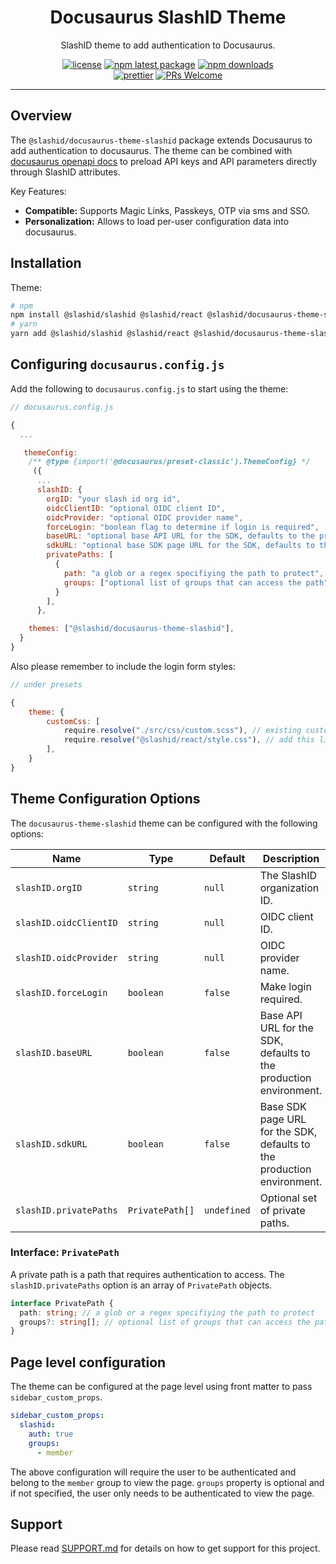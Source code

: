 <h1 align="center">Docusaurus SlashID Theme</h1>

<div align="center">

SlashID theme to add authentication to Docusaurus.

[![license](https://img.shields.io/badge/license-MIT-blue.svg)](https://github.com/slashid/docusaurus-slashid-login/blob/HEAD/LICENSE) [![npm latest package](https://img.shields.io/npm/v/@slashid/docusaurus-theme-slashid/latest.svg)](https://www.npmjs.com/package/@slashid/docusaurus-theme-slashid) [![npm downloads](https://img.shields.io/npm/dm/@slashid/docusaurus-theme-slashid.svg)](https://www.npmjs.com/package/@slashid/docusaurus-theme-slashid)
<br/>
[![prettier](https://img.shields.io/badge/code_style-prettier-ff69b4.svg)](https://github.com/prettier/prettier) [![PRs Welcome](https://img.shields.io/badge/PRs-welcome-brightgreen.svg)](https://github.com/slashid/docusaurus-slashid-login/blob/HEAD/CONTRIBUTING.md#pull-requests)
<br />

</div>

<p align="center">

</p>

---

## Overview

The `@slashid/docusaurus-theme-slashid` package extends Docusaurus to add authentication to docusaurus. The theme can be combined with [docusaurus openapi docs](https://github.com/slashid/docusaurus-slashid-login) to preload API keys and API parameters directly through SlashID attributes.

Key Features:

- **Compatible:** Supports Magic Links, Passkeys, OTP via sms and SSO.
- **Personalization:** Allows to load per-user configuration data into docusaurus.

## Installation

Theme:

```bash
# npm
npm install @slashid/slashid @slashid/react @slashid/docusaurus-theme-slashid
# yarn
yarn add @slashid/slashid @slashid/react @slashid/docusaurus-theme-slashid
```

## Configuring `docusaurus.config.js`

Add the following to `docusaurus.config.js` to start using the theme:

```js
// docusaurus.config.js

{
  ...

   themeConfig:
    /** @type {import('@docusaurus/preset-classic').ThemeConfig} */
     ({
      ...
      slashID: {
        orgID: "your slash id org id",
        oidcClientID: "optional OIDC client ID",
        oidcProvider: "optional OIDC provider name",
        forceLogin: "boolean flag to determine if login is required",
        baseURL: "optional base API URL for the SDK, defaults to the production environment",
        sdkURL: "optional base SDK page URL for the SDK, defaults to the production environment",
        privatePaths: [
          {
            path: "a glob or a regex specifiying the path to protect",
            groups: ["optional list of groups that can access the path"],
          }
        ],
      },

    themes: ["@slashid/docusaurus-theme-slashid"],
  }
}
```

Also please remember to include the login form styles:

```js
// under presets

{
    theme: {
        customCss: [
            require.resolve("./src/css/custom.scss"), // existing custom css
            require.resolve("@slashid/react/style.css"), // add this line
        ],
    }
}

```

## Theme Configuration Options

The `docusaurus-theme-slashid` theme can be configured with the following options:

| Name                   | Type            | Default     | Description                                                            |
| ---------------------- | --------------- | ----------- | ---------------------------------------------------------------------- |
| `slashID.orgID`        | `string`        | `null`      | The SlashID organization ID.                                           |
| `slashID.oidcClientID` | `string`        | `null`      | OIDC client ID.                                                        |
| `slashID.oidcProvider` | `string`        | `null`      | OIDC provider name.                                                    |
| `slashID.forceLogin`   | `boolean`       | `false`     | Make login required.                                                   |
| `slashID.baseURL`      | `boolean`       | `false`     | Base API URL for the SDK, defaults to the production environment.      |
| `slashID.sdkURL`       | `boolean`       | `false`     | Base SDK page URL for the SDK, defaults to the production environment. |
| `slashID.privatePaths` | `PrivatePath[]` | `undefined` | Optional set of private paths.                                         |

### Interface: `PrivatePath`

A private path is a path that requires authentication to access. The `slashID.privatePaths` option is an array of `PrivatePath` objects.

```ts
interface PrivatePath {
  path: string; // a glob or a regex specifiying the path to protect
  groups?: string[]; // optional list of groups that can access the path
}
```

## Page level configuration

The theme can be configured at the page level using front matter to pass `sidebar_custom_props`.

```yaml
sidebar_custom_props:
  slashid:
    auth: true
    groups:
      - member
```

The above configuration will require the user to be authenticated and belong to the `member` group to view the page.
`groups` property is optional and if not specified, the user only needs to be authenticated to view the page.

## Support

Please read [SUPPORT.md](https://github.com/slashid/docusaurus-slashid-login/blob/main/SUPPORT.md) for details on how to get support for this project.
